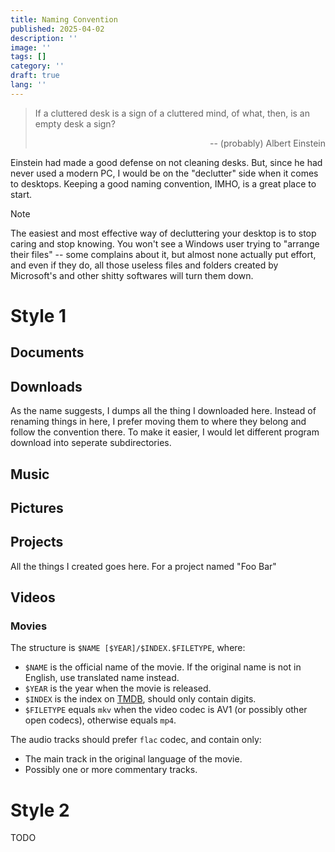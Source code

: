 ```yaml
---
title: Naming Convention
published: 2025-04-02
description: ''
image: ''
tags: []
category: ''
draft: true
lang: ''
---
```


> If a cluttered desk is a sign of a cluttered mind, of what, then, is an empty desk a sign?
> <div style="text-align: right">-- (probably) Albert Einstein</div>

Einstein had made a good defense on not cleaning desks. But, since he had never used a modern PC, I would be on the "declutter" side when it comes to desktops. Keeping a good naming convention, IMHO, is a great place to start.

> [!NOTE]
> The easiest and most effective way of decluttering your desktop is to stop caring and stop knowing. You won't see a Windows user trying to "arrange their files" -- some complains about it, but almost none actually put effort, and even if they do, all those useless files and folders created by Microsoft's and other shitty softwares will turn them down.

# Style 1

## Documents

## Downloads

As the name suggests, I dumps all the thing I downloaded here. Instead of renaming things in here, I prefer moving them to where they belong and follow the convention there. To make it easier, I would let different program download into seperate subdirectories.

## Music

## Pictures

## Projects

All the things I created goes here. For a project named "Foo Bar"

## Videos

### Movies

The structure is `$NAME [$YEAR]/$INDEX.$FILETYPE`, where:
- `$NAME` is the official name of the movie. If the original name is not in English, use translated name instead.
- `$YEAR` is the year when the movie is released.
- `$INDEX` is the index on [TMDB](https://www.themoviedb.org), should only contain digits.
- `$FILETYPE` equals `mkv` when the video codec is AV1 (or possibly other open codecs), otherwise equals `mp4`.

The audio tracks should prefer `flac` codec, and contain only:
- The main track in the original language of the movie.
- Possibly one or more commentary tracks.

# Style 2

TODO
